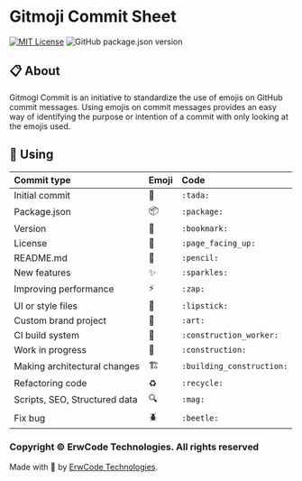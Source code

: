 # Gitmoji Commit Sheet

[![MIT License][mit-license-image]][mit-license-url]
![GitHub package.json version][version-url]

## 📋 About

Gitmogi Commit is an initiative to standardize the use of emojis on GitHub commit messages. Using emojis on commit messages provides an easy way of identifying the purpose or intention of a commit with only looking at the emojis used.


## 🎯 Using

| Commit type                   | Emoji                    | Code                       |
|:------------------------------|:-------------------------|:---------------------------|
| Initial commit                | :tada:                   | `:tada:`                   |
| Package.json                  | :package:                | `:package:`                |
| Version                       | :bookmark:               | `:bookmark:`               |
| License                       | :page_facing_up:         | `:page_facing_up:`         |
| README.md                     | :pencil:                 | `:pencil:`                 |
| New features                  | :sparkles:               | `:sparkles:`               |
| Improving performance         | :zap:                    | `:zap:`                    |
| UI or style files             | :lipstick:               | `:lipstick:`               |
| Custom brand project          | :art:                    | `:art:`                    |
| CI build system               | :construction_worker:    | `:construction_worker:`    |
| Work in progress              | :construction:           | `:construction:`           |
| Making architectural changes  | :building_construction:  | `:building_construction:`  |
| Refactoring code              | :recycle:                | `:recycle:`                |
| Scripts, SEO, Structured data | :mag:                    | `:mag:`                    |
| Fix bug                       | :beetle:                 | `:beetle:`                 |

### Copyright © ErwCode Technologies. All rights reserved

Made with 💖 by [ErwCode Technologies](https://erwcode.com/).


[mit-license-image]: https://img.shields.io/github/license/erwcode/gitmogi-commit.svg
[mit-license-url]: https://github.com/erwcode/gitmogi-commit/blob/master/LICENSE

[version-url]: https://img.shields.io/github/package-json/v/erwcode/gitmogi-commit.svg?color=red
